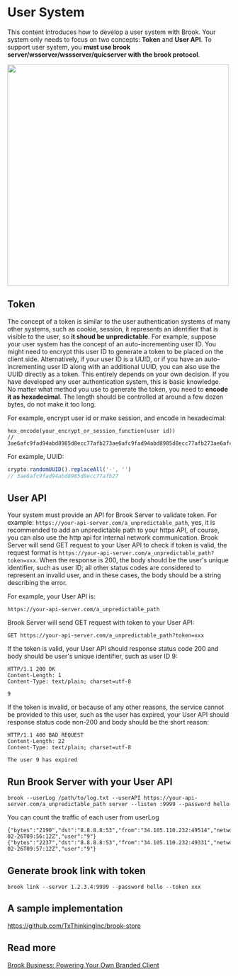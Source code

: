 # User System

This content introduces how to develop a user system with Brook. Your system only needs to focus on two concepts: **Token** and **User API**. To support user system, you **must use brook server/wsserver/wssserver/quicserver with the brook protocol**.

<img src="https://brook.app/images/user-system.png" width="500">

## Token

The concept of a token is similar to the user authentication systems of many other systems, such as cookie, session, it represents an identifier that is visible to the user, so **it shoud be unpredictable**. For example, suppose your user system has the concept of an auto-incrementing user ID. You might need to encrypt this user ID to generate a token to be placed on the client side. Alternatively, if your user ID is a UUID, or if you have an auto-incrementing user ID along with an additional UUID, you can also use the UUID directly as a token. This entirely depends on your own decision. If you have developed any user authentication system, this is basic knowledge. No matter what method you use to generate the token, you need to **encode it as hexadecimal**. The length should be controlled at around a few dozen bytes, do not make it too long.

For example, encrypt user id or make session, and encode in hexadecimal:

```
hex_encode(your_encrypt_or_session_function(user id))
// 3ae6afc9fad94abd8985d8ecc77afb273ae6afc9fad94abd8985d8ecc77afb273ae6afc9fad94abd8985d8ecc77afb27
```

For example, UUID:

```javascript
crypto.randomUUID().replaceAll('-', '')
// 3ae6afc9fad94abd8985d8ecc77afb27
```

## User API

Your system must provide an API for Brook Server to validate token. For example: `https://your-api-server.com/a_unpredictable_path`, yes, it is recommended to add an unpredictable path to your https API, of course, you can also use the http api for internal network communication. Brook Server will send GET request to your User API to check if token is valid, the request format is `https://your-api-server.com/a_unpredictable_path?token=xxx`. When the response is 200, the body should be the user's unique identifier, such as user ID; all other status codes are considered to represent an invalid user, and in these cases, the body should be a string describing the error.

For example, your User API is:

```
https://your-api-server.com/a_unpredictable_path
```

Brook Server will send GET request with token to your User API:

```
GET https://your-api-server.com/a_unpredictable_path?token=xxx
```

If the token is valid, your User API should response status code 200 and body should be user's unique identifier, such as user ID 9:

```
HTTP/1.1 200 OK
Content-Length: 1
Content-Type: text/plain; charset=utf-8

9
```

If the token is invalid, or because of any other reasons, the service cannot be provided to this user, such as the user has expired, your User API should response status code non-200 and body should be the short reason:

```
HTTP/1.1 400 BAD REQUEST
Content-Length: 22
Content-Type: text/plain; charset=utf-8

The user 9 has expired
```

## Run Brook Server with your User API

```
brook --userLog /path/to/log.txt --userAPI https://your-api-server.com/a_unpredictable_path server --listen :9999 --password hello
```

You can count the traffic of each user from userLog

```
{"bytes":"2190","dst":"8.8.8.8:53","from":"34.105.110.232:49514","network":"tcp","time":"2024-02-26T09:56:12Z","user":"9"}
{"bytes":"2237","dst":"8.8.8.8:53","from":"34.105.110.232:49331","network":"udp","time":"2024-02-26T09:57:12Z","user":"9"}
```

## Generate brook link with token

```
brook link --server 1.2.3.4:9999 --password hello --token xxx
```

## A sample implementation

https://github.com/TxThinkingInc/brook-store

## Read more

[Brook Business: Powering Your Own Branded Client](https://www.txthinking.com/talks/articles/brook-business-en.article)
